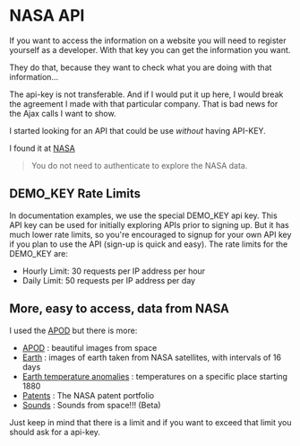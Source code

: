 # NASA API

If you want to access the information on a website you will need to register yourself as a developer.
With that key you can get the information you want.

They do that, because they want to check what you are doing with that information...

The api-key is not transferable. And if I would put it up here, I would break the agreement I made with that particular company.
That is bad news for the Ajax calls I want to show.


I started looking for an API that could be use *without* having API-KEY.

I found it at [NASA](https://api.nasa.gov/api.html)
> You do not need to authenticate to explore the NASA data.


## DEMO_KEY Rate Limits

In documentation examples, we use the special DEMO_KEY api key.
This API key can be used for initially exploring APIs prior to signing up. But it has much lower rate limits, so you're encouraged to signup for your own API key if you plan to use the API (sign-up is quick and easy). The rate limits for the DEMO_KEY are:

* Hourly Limit: 30 requests per IP address per hour
* Daily Limit: 50 requests per IP address per day


## More, easy to access, data from NASA

I used the [APOD](https://api.nasa.gov/api.html#apod) but there is more:

* [APOD](https://api.nasa.gov/api.html#apod) : beautiful images from space
* [Earth](https://api.nasa.gov/api.html#earth) : images of earth taken from NASA satellites, with intervals of 16 days
* [Earth temperature anomalies](https://api.nasa.gov/api.html#earth-temperature-anomalies) : temperatures on a specific place starting 1880
* [Patents](https://api.nasa.gov/api.html#patents) : The NASA patent portfolio
* [Sounds](https://api.nasa.gov/api.html#sounds) : Sounds from space!!! (Beta)

Just keep in mind that there is a limit and if you want to exceed that limit you should ask for a api-key.
